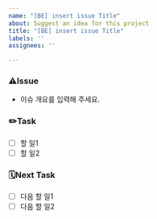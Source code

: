 ```yaml
---
name: "[BE] insert issue Title"
about: Suggest an idea for this project
title: "[BE] insert issue Title"
labels: ''
assignees: ''

---
```


### ⚠️Issue
- 이슈 개요를 입력해 주세요.

### ✏️Task
- [ ] 할 일1
- [ ] 할 일2

### 🗓Next Task
- [ ] 다음 할 일1
- [ ] 다음 할 일2
